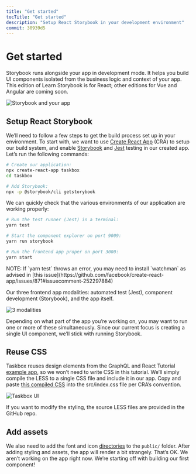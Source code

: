 ```yaml
---
title: "Get started"
tocTitle: "Get started"
description: "Setup React Storybook in your development environment"
commit: 30939d5
---
```


# Get started

Storybook runs alongside your app in development mode. It helps you build UI components isolated from the business logic and context of your app. This edition of Learn Storybook is for React; other editions for Vue and Angular are coming soon.

![Storybook and your app](/storybook-relationship.jpg)

## Setup React Storybook

We’ll need to follow a few steps to get the build process set up in your environment. To start with, we want to use [Create React App](https://github.com/facebook/create-react-app) (CRA) to setup our build system, and enable [Storybook](https://storybook.js.org/) and [Jest](https://facebook.github.io/jest/) testing in our created app. Let’s run the following commands:

```bash
# Create our application:
npx create-react-app taskbox
cd taskbox

# Add Storybook:
npx -p @storybook/cli getstorybook
```

We can quickly check that the various environments of our application are working properly:

```bash
# Run the test runner (Jest) in a terminal:
yarn test

# Start the component explorer on port 9009:
yarn run storybook

# Run the frontend app proper on port 3000:
yarn start
```
<div class="aside">
NOTE: If `yarn test` throws an error, you may need to install `watchman` as advised in [this issue](https://github.com/facebook/create-react-app/issues/871#issuecomment-252297884)
</div>

Our three frontend app modalities: automated test (Jest), component development (Storybook), and the app itself.

![3 modalities](/app-three-modalities.png)

Depending on what part of the app you’re working on, you may want to run one or more of these simultaneously. Since our current focus is creating a single UI component, we’ll stick with running Storybook.

## Reuse CSS

Taskbox reuses design elements from the GraphQL and React Tutorial [example app](https://blog.hichroma.com/graphql-react-tutorial-part-1-6-d0691af25858), so we won’t need to write CSS in this tutorial. We’ll simply compile the LESS to a single CSS file and include it in our app. Copy and paste [this compiled CSS](https://github.com/hichroma/learnstorybook-code/blob/master/src/index.css) into the src/index.css file per CRA’s convention.

![Taskbox UI](/ss-browserchrome-taskbox-learnstorybook.png)

<div class="aside">
If you want to modify the styling, the source LESS files are provided in the GitHub repo.
</div>

## Add assets

We also need to add the font and icon [directories](https://github.com/hichroma/learnstorybook-code/tree/master/public) to the `public/` folder. After adding styling and assets, the app will render a bit strangely. That’s OK. We aren’t working on the app right now. We’re starting off with building our first component!
